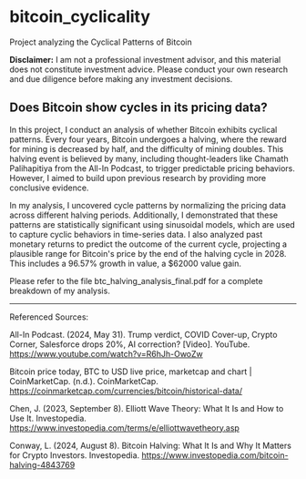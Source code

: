 # bitcoin_cyclicality
 Project analyzing the Cyclical Patterns of Bitcoin

 **Disclaimer:** I am not a professional investment advisor, and this material does not constitute investment advice. Please conduct your own research and due diligence before making any investment decisions.

## Does Bitcoin show cycles in its pricing data?

In this project, I conduct an analysis of whether Bitcoin exhibits cyclical patterns. Every four years, Bitcoin undergoes a halving, where the reward for mining is decreased by half, and the difficulty of mining doubles. This halving event is believed by many, including thought-leaders like Chamath Palihapitiya from the All-In Podcast, to trigger predictable pricing behaviors. However, I aimed to build upon previous research by providing more conclusive evidence.

In my analysis, I uncovered cycle patterns by normalizing the pricing data across different halving periods. Additionally, I demonstrated that these patterns are statistically significant using sinusoidal models, which are used to capture cyclic behaviors in time-series data. I also analyzed past monetary returns to predict the outcome of the current cycle, projecting a plausible range for Bitcoin's price by the end of the halving cycle in 2028. This includes a 96.57% growth in value, a $62000  value gain.

Please refer to the file btc_halving_analysis_final.pdf for a complete breakdown of my analysis.

-----

Referenced Sources:

All-In Podcast. (2024, May 31). Trump verdict, COVID Cover-up, Crypto Corner, Salesforce drops 20%, AI correction? [Video]. YouTube. https://www.youtube.com/watch?v=R6hJh-OwoZw

Bitcoin price today, BTC to USD live price, marketcap and chart | CoinMarketCap. (n.d.). CoinMarketCap. https://coinmarketcap.com/currencies/bitcoin/historical-data/

Chen, J. (2023, September 8). Elliott Wave Theory: What It Is and How to Use It. Investopedia. https://www.investopedia.com/terms/e/elliottwavetheory.asp

Conway, L. (2024, August 8). Bitcoin Halving: What It Is and Why It Matters for Crypto Investors. Investopedia. https://www.investopedia.com/bitcoin-halving-4843769